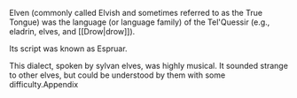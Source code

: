 Elven (commonly called Elvish and sometimes referred to as the True Tongue) was the language (or language family) of the Tel'Quessir (e.g., eladrin, elves, and [[Drow|drow]]).

Its script was known as Espruar.

This dialect, spoken by sylvan elves, was highly musical. It sounded strange to other elves, but could be understood by them with some difficulty.Appendix